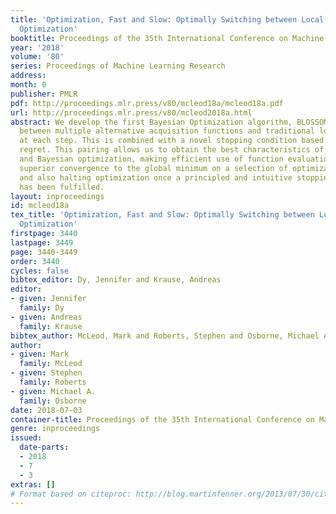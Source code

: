 ```yaml
---
title: 'Optimization, Fast and Slow: Optimally Switching between Local and Bayesian
  Optimization'
booktitle: Proceedings of the 35th International Conference on Machine Learning
year: '2018'
volume: '80'
series: Proceedings of Machine Learning Research
address: 
month: 0
publisher: PMLR
pdf: http://proceedings.mlr.press/v80/mcleod18a/mcleod18a.pdf
url: http://proceedings.mlr.press/v80/mcleod2018a.html
abstract: We develop the first Bayesian Optimization algorithm, BLOSSOM, which selects
  between multiple alternative acquisition functions and traditional local optimization
  at each step. This is combined with a novel stopping condition based on expected
  regret. This pairing allows us to obtain the best characteristics of both local
  and Bayesian optimization, making efficient use of function evaluations while yielding
  superior convergence to the global minimum on a selection of optimization problems,
  and also halting optimization once a principled and intuitive stopping condition
  has been fulfilled.
layout: inproceedings
id: mcleod18a
tex_title: 'Optimization, Fast and Slow: Optimally Switching between Local and {B}ayesian
  Optimization'
firstpage: 3440
lastpage: 3449
page: 3440-3449
order: 3440
cycles: false
bibtex_editor: Dy, Jennifer and Krause, Andreas
editor:
- given: Jennifer
  family: Dy
- given: Andreas
  family: Krause
bibtex_author: McLeod, Mark and Roberts, Stephen and Osborne, Michael A.
author:
- given: Mark
  family: McLeod
- given: Stephen
  family: Roberts
- given: Michael A.
  family: Osborne
date: 2018-07-03
container-title: Proceedings of the 35th International Conference on Machine Learning
genre: inproceedings
issued:
  date-parts:
  - 2018
  - 7
  - 3
extras: []
# Format based on citeproc: http://blog.martinfenner.org/2013/07/30/citeproc-yaml-for-bibliographies/
---
```

